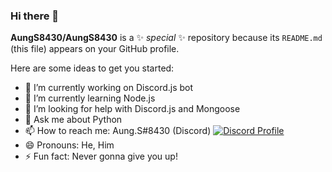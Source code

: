 ### Hi there 👋


**AungS8430/AungS8430** is a ✨ _special_ ✨ repository because its `README.md` (this file) appears on your GitHub profile.

Here are some ideas to get you started:

- 🔭 I’m currently working on Discord.js bot
- 🌱 I’m currently learning Node.js
- 🤔 I’m looking for help with Discord.js and Mongoose
- 💬 Ask me about Python
- 📫 How to reach me: Aung.S#8430 (Discord)
[![Discord Profile](https://discord.c99.nl/widget/theme-5/877190769159589988.png)](https://discord.com/users/877190769159589988)
- 😄 Pronouns: He, Him
- ⚡ Fun fact: Never gonna give you up!
